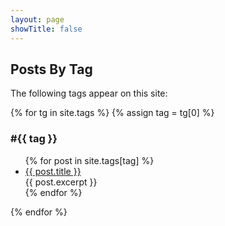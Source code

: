```yaml
---
layout: page
showTitle: false
---
```


## Posts By Tag

The following tags appear on this site:

{% for tg in site.tags %}
{% assign tag = tg[0] %}

<div id="{{ tag | slugify }}" class="tag-div">
<h3 name="{{ tag | slugify }}">#{{ tag }}</h3>

<ul>
{% for post in site.tags[tag] %}
  <li><a href="{{ post.url }}">{{ post.title }}</a><br/>
    {{ post.excerpt }}
  </li>
{% endfor %}
</ul>

</div>

{% endfor %}

